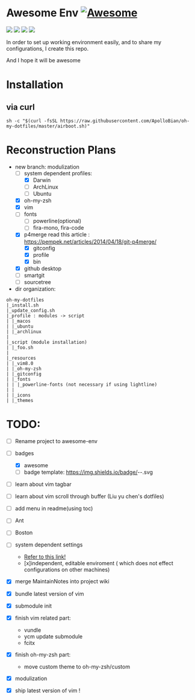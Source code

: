 # Awesome Env [![Awesome](https://awesome.re/badge.svg)](https://awesome.re)
![](https://img.shields.io/badge/language-bash-brightgreen.svg?style=flat-square)
![](https://img.shields.io/badge/language-python-green.svg?style=flat-square)
![](https://img.shields.io/badge/license-GPL_License-blue.svg?style=flat-square)
![](https://img.shields.io/badge/platform-ArchLinux%20|%20macOS%20|%20Ubuntu-lightgrey.svg?style=flat-square)

In order to set up working environment easily, and to share my configurations, I create this repo.

And I hope it will be awesome

# Installation
## via curl

```shell
sh -c "$(curl -fsSL https://raw.githubusercontent.com/ApolloBian/oh-my-dotfiles/master/airboot.sh)"
```

# Reconstruction Plans
 - new branch: modulization
    - [ ] system dependent profiles:
        - [x] Darwin 
        - [ ] ArchLinux
        - [ ] Ubuntu
    - [x] oh-my-zsh
    - [x] vim
    - [ ] fonts
        - [ ] powerline(optional)
        - [ ] fira-mono, fira-code
    - [x] p4merge read this article : https://pempek.net/articles/2014/04/18/git-p4merge/
        - [x] gitconfig
        - [x] profile
        - [x] bin
    - [x] github desktop
    - [ ] smartgit
    - [ ] sourcetree

 - dir organization:
```
oh-my-dotfiles
|_install.sh
|_update_config.sh
|_profile : modules -> script
| |_macos
| |_ubuntu
| |_archlinux
|
|_script (module installation)
| |_foo.sh
|
|_resources
| |_vim8.0
| |_oh-my-zsh
| |_gitconfig    
| |_fonts
| | |_powerline-fonts (not necessary if using lightline)
| | 
| |_icons
| |_themes
```


# TODO:
 - [ ] Rename project to awesome-env
 - [ ] badges
    - [x] awesome
    - [ ] badge template: https://img.shields.io/badge/<SUBJECT>-<STATUS>-<COLOR>.svg
 - [ ] learn about vim tagbar
 - [ ] learn about vim scroll through buffer (Liu yu chen's dotfiles)
 - [ ] add menu in readme(using toc)
 - [ ] Ant
 - [ ] Boston
 - [ ] system dependent settings
    - [Refer to this link!](https://github.com/Leoyzen/dotfiles)
    - [x]independent, editable enviroment ( which does not effect configurations on other machines)
 - [x] merge MaintainNotes into project wiki
 - [x] bundle latest version of vim
 - [x] submodule init
 - [x] finish vim related part:
    - vundle
    - ycm update submodule
    - fcitx
 - [x] finish oh-my-zsh part:
    - move custom theme to oh-my-zsh/custom
 - [x] modulization
 - [x] ship latest version of vim !

